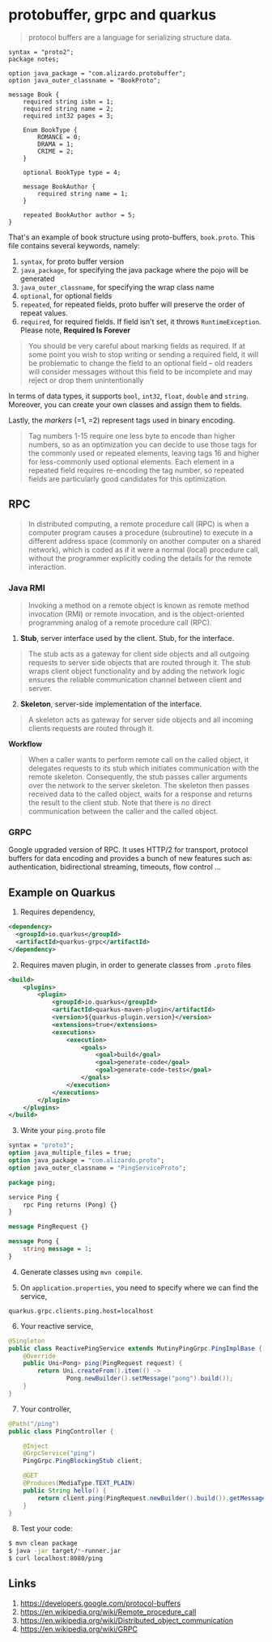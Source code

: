 # protobuffer, grpc and quarkus
> protocol buffers are a language for serializing structure data.

```protobuffer
syntax = "proto2";
package notes;

option java_package = "com.alizardo.protobuffer";
option java_outer_classname = "BookProto";

message Book {
    required string isbn = 1;
    required string name = 2;
    required int32 pages = 3;
    
    Enum BookType {
        ROMANCE = 0;
        DRAMA = 1;
        CRIME = 2;
    }

    optional BookType type = 4;
    
    message BookAuthor {
        required string name = 1;
    }

    repeated BookAuthor author = 5;
}
```

That's an example of book structure using proto-buffers, `book.proto`. This file contains several keywords, namely:
1. `syntax`, for proto buffer version
1. `java_package`, for specifying the java package where the pojo will be generated
1. `java_outer_classname`, for specifying the wrap class name
1. `optional`, for optional fields
1. `repeated`, for repeated fields, proto buffer will preserve the order of repeat values.
1. `required`, for required fields. If field isn't set, it throws `RuntimeException`. Please note, **Required Is Forever**
> You should be very careful about marking fields as required. If at some point you wish to stop writing or sending a required field, it will be problematic to change the field to an optional field – old readers will consider messages without this field to be incomplete and may reject or drop them unintentionally

In terms of data types, it supports `bool`, `int32`, `float`, `double` and `string`. 
Moreover, you can create your own classes and assign them to fields.

Lastly, the *markers* (=1, =2) represent tags used in binary encoding.
> Tag numbers 1-15 require one less byte to encode than higher numbers, so as an optimization you can decide to use those tags for the commonly used or repeated elements, leaving tags 16 and higher for less-commonly used optional elements. Each element in a repeated field requires re-encoding the tag number, so repeated fields are particularly good candidates for this optimization.  

## RPC
> In distributed computing, a remote procedure call (RPC) is when a computer program causes a procedure (subroutine) to execute in a different address space (commonly on another computer on a shared network), which is coded as if it were a normal (local) procedure call, without the programmer explicitly coding the details for the remote interaction. 

### Java RMI
> Invoking a method on a remote object is known as remote method invocation (RMI) or remote invocation, and is the object-oriented programming analog of a remote procedure call (RPC). 

1. **Stub**, server interface used by the client.
Stub, for the interface. 
> The stub acts as a gateway for client side objects and all outgoing requests to server side objects that are routed through it. The stub wraps client object functionality and by adding the network logic ensures the reliable communication channel between client and server.
2. **Skeleton**, server-side implementation of the interface.
> A skeleton acts as gateway for server side objects and all incoming clients requests are routed through it. 

**Workflow**
> When a caller wants to perform remote call on the called object, it delegates requests to its stub which initiates communication with the remote skeleton. Consequently, the stub passes caller arguments over the network to the server skeleton. The skeleton then passes received data to the called object, waits for a response and returns the result to the client stub. Note that there is no direct communication between the caller and the called object. 

### GRPC
Google upgraded version of RPC. It uses HTTP/2 for transport, protocol buffers for data encoding and provides a bunch of new features such as: authentication, bidirectional streaming, timeouts, flow control ...

## Example on Quarkus
1. Requires dependency,
```xml
<dependency>
  <groupId>io.quarkus</groupId>
  <artifactId>quarkus-grpc</artifactId>
</dependency>
```

2. Requires maven plugin, in order to generate classes from `.proto` files
```xml
<build>
    <plugins>
        <plugin>
            <groupId>io.quarkus</groupId>
            <artifactId>quarkus-maven-plugin</artifactId>
            <version>${quarkus-plugin.version}</version>
            <extensions>true</extensions>
            <executions>
                <execution>
                    <goals>
                        <goal>build</goal>
                        <goal>generate-code</goal>
                        <goal>generate-code-tests</goal>
                    </goals>
                </execution>
            </executions>
        </plugin>
    </plugins>
</build>
```

3. Write your `ping.proto` file
```proto
syntax = "proto3";
option java_multiple_files = true;
option java_package = "com.alizardo.proto";
option java_outer_classname = "PingServiceProto";

package ping;

service Ping {
    rpc Ping returns (Pong) {}
}

message PingRequest {}

message Pong {      
    string message = 1;
}
```

4. Generate classes using `mvn compile`.

5. On `application.properties`, you need to specify where we can find the service,
```properties
quarkus.grpc.clients.ping.host=localhost
```

6. Your reactive service,
```java
@Singleton
public class ReactivePingService extends MutinyPingGrpc.PingImplBase {
    @Override
    public Uni<Pong> ping(PingRequest request) {
        return Uni.createFrom().item(() ->
                Pong.newBuilder().setMessage("pong").build());
    }
}
```

7. Your controller,
```java
@Path("/ping")
public class PingController {

    @Inject
    @GrpcService("ping")
    PingGrpc.PingBlockingStub client;

    @GET
    @Produces(MediaType.TEXT_PLAIN)
    public String hello() {
        return client.ping(PingRequest.newBuilder().build()).getMessage();
    }
}
```

8. Test your code:
```bash
$ mvn clean package
$ java -jar target/*-runner.jar
$ curl localhost:8080/ping
```

## Links
1. https://developers.google.com/protocol-buffers
1. https://en.wikipedia.org/wiki/Remote_procedure_call
1. https://en.wikipedia.org/wiki/Distributed_object_communication
1. https://en.wikipedia.org/wiki/GRPC
